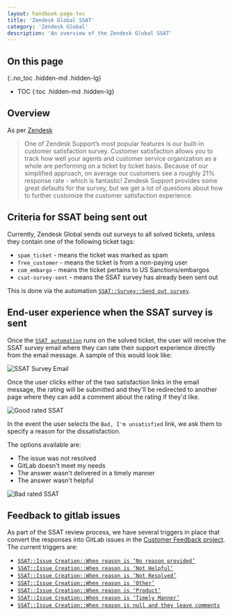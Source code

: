 ```yaml
---
layout: handbook-page-toc
title: 'Zendesk Global SSAT'
category: 'Zendesk Global'
description: 'An overview of the Zendesk Global SSAT'
---
```


## On this page
{:.no_toc .hidden-md .hidden-lg}

- TOC
{:toc .hidden-md .hidden-lg}

## Overview

As per
[Zendesk](https://support.zendesk.com/hc/en-us/articles/203660816-Customizing-your-customer-satisfaction-survey)

> One of Zendesk Support’s most popular features is our built-in customer
> satisfaction survey. Customer satisfaction allows you to track how well your
> agents and customer service organization as a whole are performing on a
> ticket by ticket basis. Because of our simplified approach, on average our
> customers see a roughly 21% response rate - which is fantastic! Zendesk
> Support provides some great defaults for the survey, but we get a lot of
> questions about how to further customize the customer satisfaction
> experience. 

## Criteria for SSAT being sent out

Currently, Zendesk Global sends out surveys to all solved tickets, unless they
contain one of the following ticket tags:

* `spam_ticket` - means the ticket was marked as spam
* `free_customer` - means the ticket is from a non-paying user
* `com_embargo` - means the ticket pertains to US Sanctions/embargos
* `csat-survey-sent` - means the SSAT survey has already been sent out

This is done via the automation [`SSAT::Survey::Send out survey`](https://gitlab.com/search?utf8=%E2%9C%93&group_id=2573624&project_id=20012489&scope=&search_code=true&snippets=false&repository_ref=master&nav_source=navbar&search=id%3A+46784293).

## End-user experience when the SSAT survey is sent

Once the
[`SSAT automation`](https://gitlab.com/search?utf8=%E2%9C%93&group_id=2573624&project_id=20012489&scope=&search_code=true&snippets=false&repository_ref=master&nav_source=navbar&search=id%3A+46784293)
runs on the solved ticket, the user will receive the SSAT survey email where
they can rate their support experience directly from the email message. A sample
of this would look like:

![SSAT Survey Email](/images/support/ssat_survey_sample.png)

Once the user clicks either of the two satisfaction links in the email message,
the rating will be submitted and they'll be redirected to another page where
they can add a comment about the rating if they'd like.

![Good rated SSAT](/images/support/good_rated_ssat_sample.png)

In the event the user selects the `Bad, I'm unsatisfied` link, we ask them to
specify a reason for the dissatisfaction. 

The options available are:

* The issue was not resolved
* GitLab doesn't meet my needs
* The answer wasn't delivered in a timely manner
* The answer wasn't helpful

![Bad rated SSAT](/images/support/bad_rated_ssat_sample.png)

## Feedback to gitlab issues

As part of the SSAT review process, we have several triggers in place that
convert the responses into GitLab issues in the
[Customer Feedback project](https://gitlab.com/gitlab-com/support/feedback).
The current triggers are:

* [`SSAT::Issue Creation::When reason is ‘No reason provided’`](https://gitlab.com/search?utf8=%E2%9C%93&group_id=2573624&project_id=20010334&scope=&search_code=true&snippets=false&repository_ref=master&nav_source=navbar&search=id%3A+360041667219)
* [`SSAT::Issue Creation::When reason is ‘Not Helpful’`](https://gitlab.com/search?utf8=%E2%9C%93&group_id=2573624&project_id=20010334&scope=&search_code=true&snippets=false&repository_ref=master&nav_source=navbar&search=id%3A+360097003533)
* [`SSAT::Issue Creation::When reason is ‘Not Resolved’`](https://gitlab.com/search?utf8=%E2%9C%93&group_id=2573624&project_id=20010334&scope=&search_code=true&snippets=false&repository_ref=master&nav_source=navbar&search=id%3A+360097003633)
* [`SSAT::Issue Creation::When reason is ‘Other’`](https://gitlab.com/search?utf8=%E2%9C%93&group_id=2573624&project_id=20010334&scope=&search_code=true&snippets=false&repository_ref=master&nav_source=navbar&search=id%3A+360097002973)
* [`SSAT::Issue Creation::When reason is ‘Product’`](https://gitlab.com/search?utf8=%E2%9C%93&group_id=2573624&project_id=20010334&scope=&search_code=true&snippets=false&repository_ref=master&nav_source=navbar&search=id%3A+360097202574)
* [`SSAT::Issue Creation::When reason is ‘Timely Manner’`](https://gitlab.com/search?utf8=%E2%9C%93&group_id=2573624&project_id=20010334&scope=&search_code=true&snippets=false&repository_ref=master&nav_source=navbar&search=id%3A+360097003733)
* [`SSAT::Issue Creation::When reason is null and they leave comments`](https://gitlab.com/search?utf8=%E2%9C%93&group_id=2573624&project_id=20010334&scope=&search_code=true&snippets=false&repository_ref=master&nav_source=navbar&search=id%3A+360088483733)
